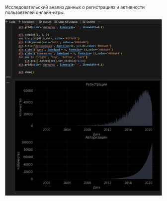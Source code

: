 Исследовательский анализ данных о регистрациях и активности пользовтелей онлайн-игры.

![](/3_data_analysis/EDA_analysis_game_users/EDA_analysis_game_users.jpg?raw=true "")
